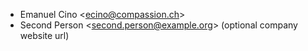 - Emanuel Cino \<<ecino@compassion.ch>\>
- Second Person \<<second.person@example.org>\> (optional company
  website url)
